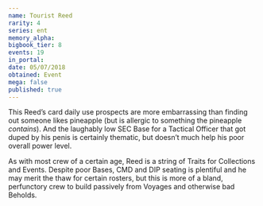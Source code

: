 ```yaml
---
name: Tourist Reed
rarity: 4
series: ent
memory_alpha:
bigbook_tier: 8
events: 19
in_portal:
date: 05/07/2018
obtained: Event
mega: false
published: true
---
```


This Reed’s card daily use prospects are more embarrassing than finding out someone likes pineapple (but is allergic to something the pineapple *contains*). And the laughably low SEC Base for a Tactical Officer that got duped by his penis is certainly thematic, but doesn’t much help his poor overall power level.

As with most crew of a certain age, Reed is a string of Traits for Collections and Events. Despite poor Bases, CMD and DIP seating is plentiful and he may merit the thaw for certain rosters, but this is more of a bland, perfunctory crew to build passively from Voyages and otherwise bad Beholds.
